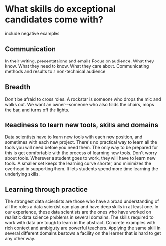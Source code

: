 # What skills do exceptional candidates come with?
include negative examples

## Communication

In their writing, presentataions and emails
Focus on audience. What they know. What they need to know. What they care about.
Communicating methods and results to a non-technical audience



## Breadth

Don't be afraid to cross roles. A rockstar is someone who drops the mic and walks out. We want an owner--someone who also folds the chairs, mops the bar, and turns off the lights.


## Readiness to learn new tools, skills and domains

Data scientists have to learn new tools with each new position, and sometimes with each new project. There's no practical way to learn all the tools you will need before you need them.
The only way to be prepared for this is get comfortable with the process of learning new tools. 
Don't worry about tools. Wherever a student goes to work, they will have to learn new tools. A smaller set keeps the learning curve shorter, and minimizes the overhead in supporting them. It lets students spend more time learning the underlying skills.


## Learning through practice

The strongest data scientists are those who have a broad understanding of all the roles a data scientist can play and have deep skills in at least one.
In our experience, these data scientists are the ones who have worked on realistic data science problems in several domains.
The skills required to work with data are tough to learn in the abstract. Concrete examples with rich context and ambiguity are powerful teachers. Applying the same skill in several different domains bestows a facility on the learner that is hard to get any other way. 

